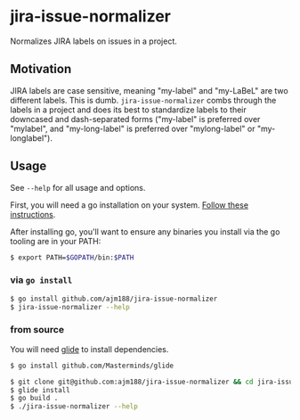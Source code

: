 # jira-issue-normalizer

Normalizes JIRA labels on issues in a project.

## Motivation

JIRA labels are case sensitive, meaning "my-label" and "my-LaBeL" are two different labels.
This is dumb.
`jira-issue-normalizer` combs through the labels in a project and does its best to standardize labels to their downcased and dash-separated forms ("my-label" is preferred over "mylabel", and "my-long-label" is preferred over "mylong-label" or "my-longlabel").

## Usage

See `--help` for all usage and options.

First, you will need a go installation on your system.
[Follow these instructions](https://golang.org).

After installing go, you'll want to ensure any binaries you install via the go tooling are in your PATH:

```bash
$ export PATH=$GOPATH/bin:$PATH
```

### via `go install`

```bash
$ go install github.com/ajm188/jira-issue-normalizer
$ jira-issue-normalizer --help
```

### from source

You will need [glide](https://glide.sh) to install dependencies.

```bash
$ go install github.com/Masterminds/glide
```

```bash
$ git clone git@github.com:ajm188/jira-issue-normalizer && cd jira-issue-normalizer
$ glide install
$ go build .
$ ./jira-issue-normalizer --help
```
